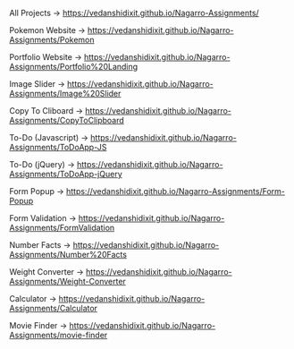 
All Projects -> https://vedanshidixit.github.io/Nagarro-Assignments/

Pokemon Website -> https://vedanshidixit.github.io/Nagarro-Assignments/Pokemon

Portfolio Website -> https://vedanshidixit.github.io/Nagarro-Assignments/Portfolio%20Landing

Image Slider -> https://vedanshidixit.github.io/Nagarro-Assignments/Image%20Slider

Copy To Cliboard  -> https://vedanshidixit.github.io/Nagarro-Assignments/CopyToClipboard

To-Do (Javascript) -> https://vedanshidixit.github.io/Nagarro-Assignments/ToDoApp-JS

To-Do (jQuery) -> https://vedanshidixit.github.io/Nagarro-Assignments/ToDoApp-jQuery

Form Popup -> https://vedanshidixit.github.io/Nagarro-Assignments/Form-Popup

Form Validation -> https://vedanshidixit.github.io/Nagarro-Assignments/FormValidation

Number Facts -> https://vedanshidixit.github.io/Nagarro-Assignments/Number%20Facts

Weight Converter -> https://vedanshidixit.github.io/Nagarro-Assignments/Weight-Converter

Calculator -> https://vedanshidixit.github.io/Nagarro-Assignments/Calculator

Movie Finder -> https://vedanshidixit.github.io/Nagarro-Assignments/movie-finder
